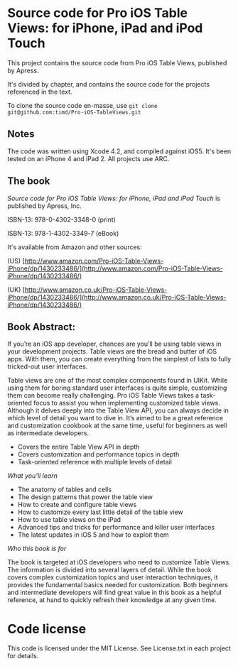 Source code for Pro iOS Table Views: for iPhone, iPad and iPod Touch
====================================================================
This project contains the source code from Pro iOS Table Views, published by Apress.

It's divided by chapter, and contains the source code for the projects referenced in the text.

To clone the source code en-masse, use
`git clone git@github.com:timd/Pro-iOS-TableViews.git`

Notes
-----
The code was written using Xcode 4.2, and compiled against iOS5. It's been tested on an iPhone 4 and iPad 2. All projects use ARC.

The book
--------
*Source code for Pro iOS Table Views: for iPhone, iPad and iPod Touch* is published by Apress, Inc.

ISBN-13: 978-0-4302-3348-0 (print)

ISBN-13: 978-1-4302-3349-7 (eBook)

It's available from Amazon and other sources:

(US) [http://www.amazon.com/Pro-iOS-Table-Views-iPhone/dp/1430233486/](http://www.amazon.com/Pro-iOS-Table-Views-iPhone/dp/1430233486/)

(UK) [http://www.amazon.co.uk/Pro-iOS-Table-Views-iPhone/dp/1430233486/](http://www.amazon.co.uk/Pro-iOS-Table-Views-iPhone/dp/1430233486/)

Book Abstract:
--------------

If you’re an iOS app developer, chances are you’ll be using table views in your development projects. Table views are the bread and butter of iOS apps. With them, you can create everything from the simplest of lists to fully tricked-out user interfaces. 

Table views are one of the most complex components found in UIKit. While using them for boring standard user interfaces is quite simple, customizing them can become really challenging. 
Pro iOS Table Views takes a task-oriented focus to assist you when implementing customized table views. Although it delves deeply into the Table View API, you can always decide in which level of detail you want to dive in. It’s aimed to be a great reference and customization cookbook at the same time, useful for beginners as well as intermediate developers.  

* Covers the entire Table View API in depth
* Covers customization and performance topics in depth
* Task-oriented reference with multiple levels of detail

*What you’ll learn*

* The anatomy of tables and cells
* The design patterns that power the table view
* How to create and configure table views
* How to customize every last little detail of the table view
* How to use table views on the iPad
* Advanced tips and tricks for performance and killer user interfaces
* The latest updates in iOS 5 and how to exploit them

*Who this book is for*

The book is targeted at iOS developers who need to customize Table Views. The information is divided into several layers of detail. While the book covers complex customization topics and user interaction techniques, it provides the fundamental basics needed for customization. Both beginners and intermediate developers will find great value in this book as a helpful reference, at hand to quickly refresh their knowledge at any given time.

Code license
============
This code is licensed under the MIT License. See License.txt in each project for details.
